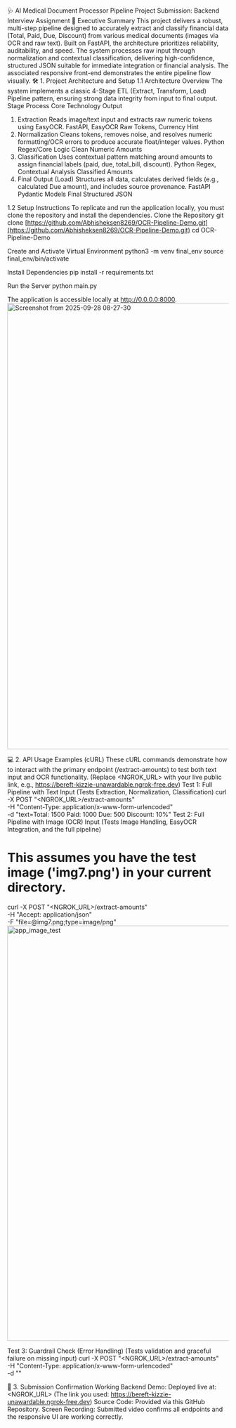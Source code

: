 🩺 AI Medical Document Processor Pipeline
Project Submission: Backend Interview Assignment
🎯 Executive Summary
This project delivers a robust, multi-step pipeline designed to accurately extract and classify financial data (Total, Paid, Due, Discount) from various medical documents (images via OCR and raw text).
Built on FastAPI, the architecture prioritizes reliability, auditability, and speed. The system processes raw input through normalization and contextual classification, delivering high-confidence, structured JSON suitable for immediate integration or financial analysis. The associated responsive front-end demonstrates the entire pipeline flow visually.
🛠️ 1. Project Architecture and Setup
1.1 Architecture Overview
The system implements a classic 4-Stage ETL (Extract, Transform, Load) Pipeline pattern, ensuring strong data integrity from input to final output.
Stage
Process
Core Technology
Output
1. Extraction
Reads image/text input and extracts raw numeric tokens using EasyOCR.
FastAPI, EasyOCR
Raw Tokens, Currency Hint
2. Normalization
Cleans tokens, removes noise, and resolves numeric formatting/OCR errors to produce accurate float/integer values.
Python Regex/Core Logic
Clean Numeric Amounts
3. Classification
Uses contextual pattern matching around amounts to assign financial labels (paid, due, total_bill, discount).
Python Regex, Contextual Analysis
Classified Amounts
4. Final Output (Load)
Structures all data, calculates derived fields (e.g., calculated Due amount), and includes source provenance.
FastAPI Pydantic Models
Final Structured JSON

1.2 Setup Instructions
To replicate and run the application locally, you must clone the repository and install the dependencies.
Clone the Repository
git clone [https://github.com/Abhisheksen8269/OCR-Pipeline-Demo.git](https://github.com/Abhisheksen8269/OCR-Pipeline-Demo.git)
cd OCR-Pipeline-Demo


Create and Activate Virtual Environment
python3 -m venv final_env
source final_env/bin/activate


Install Dependencies
pip install -r requirements.txt


Run the Server
python main.py

The application is accessible locally at http://0.0.0.0:8000.
<img width="1909" height="1016" alt="Screenshot from 2025-09-28 08-27-30" src="https://github.com/user-attachments/assets/32e157d9-9334-4253-94d3-689f18e801a3" />



💻 2. API Usage Examples (cURL)
These cURL commands demonstrate how to interact with the primary endpoint (/extract-amounts) to test both text input and OCR functionality.
(Replace <NGROK_URL> with your live public link, e.g., https://bereft-kizzie-unawardable.ngrok-free.dev)
Test 1: Full Pipeline with Text Input
(Tests Extraction, Normalization, Classification)
curl -X POST "<NGROK_URL>/extract-amounts" \
-H "Content-Type: application/x-www-form-urlencoded" \
-d "text=Total: 1500 Paid: 1000 Due: 500 Discount: 10%"
Test 2: Full Pipeline with Image (OCR) Input
(Tests Image Handling, EasyOCR Integration, and the full pipeline)
# This assumes you have the test image ('img7.png') in your current directory.
curl -X POST "<NGROK_URL>/extract-amounts" \
-H "Accept: application/json" \
-F "file=@img7.png;type=image/png"
<img width="1633" height="946" alt="app_image_test" src="https://github.com/user-attachments/assets/8c9697b5-aca1-4e99-8aa4-c1898d142a24" />



Test 3: Guardrail Check (Error Handling)
(Tests validation and graceful failure on missing input)
curl -X POST "<NGROK_URL>/extract-amounts" \
-H "Content-Type: application/x-www-form-urlencoded" \
-d ""


💾 3. Submission Confirmation
Working Backend Demo: Deployed live at: <NGROK_URL> (The link you used: https://bereft-kizzie-unawardable.ngrok-free.dev)
Source Code: Provided via this GitHub Repository.
Screen Recording: Submitted video confirms all endpoints and the responsive UI are working correctly.

